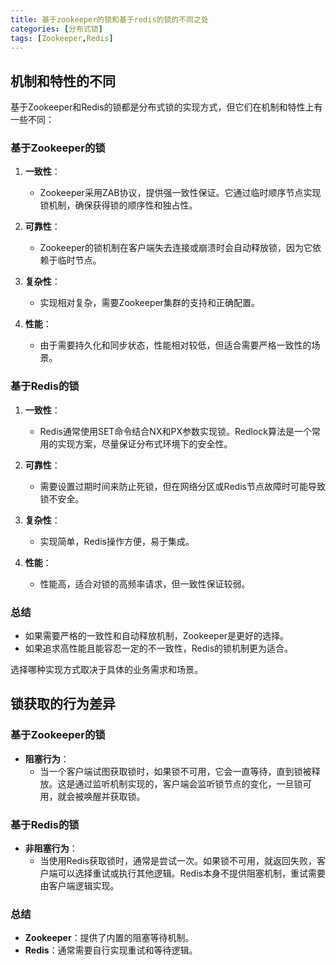 ```yaml
---
title: 基于zookeeper的锁和基于redis的锁的不同之处
categories: [分布式锁]
tags: [Zookeeper,Redis]
---
```

## 机制和特性的不同

基于Zookeeper和Redis的锁都是分布式锁的实现方式，但它们在机制和特性上有一些不同：

### 基于Zookeeper的锁

1. **一致性**：
   - Zookeeper采用ZAB协议，提供强一致性保证。它通过临时顺序节点实现锁机制，确保获得锁的顺序性和独占性。

2. **可靠性**：
   - Zookeeper的锁机制在客户端失去连接或崩溃时会自动释放锁，因为它依赖于临时节点。

3. **复杂性**：
   - 实现相对复杂，需要Zookeeper集群的支持和正确配置。

4. **性能**：
   - 由于需要持久化和同步状态，性能相对较低，但适合需要严格一致性的场景。

### 基于Redis的锁

1. **一致性**：
   - Redis通常使用SET命令结合NX和PX参数实现锁。Redlock算法是一个常用的实现方案，尽量保证分布式环境下的安全性。

2. **可靠性**：
   - 需要设置过期时间来防止死锁，但在网络分区或Redis节点故障时可能导致锁不安全。

3. **复杂性**：
   - 实现简单，Redis操作方便，易于集成。

4. **性能**：
   - 性能高，适合对锁的高频率请求，但一致性保证较弱。

### 总结

- 如果需要严格的一致性和自动释放机制，Zookeeper是更好的选择。
- 如果追求高性能且能容忍一定的不一致性，Redis的锁机制更为适合。

选择哪种实现方式取决于具体的业务需求和场景。


## 锁获取的行为差异

### 基于Zookeeper的锁

- **阻塞行为**：
  - 当一个客户端试图获取锁时，如果锁不可用，它会一直等待，直到锁被释放。这是通过监听机制实现的，客户端会监听锁节点的变化，一旦锁可用，就会被唤醒并获取锁。

### 基于Redis的锁

- **非阻塞行为**：
  - 当使用Redis获取锁时，通常是尝试一次。如果锁不可用，就返回失败，客户端可以选择重试或执行其他逻辑。Redis本身不提供阻塞机制，重试需要由客户端逻辑实现。

### 总结

- **Zookeeper**：提供了内置的阻塞等待机制。
- **Redis**：通常需要自行实现重试和等待逻辑。